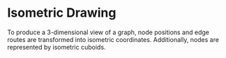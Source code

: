 # Isometric Drawing
  

 To produce a 3-dimensional view of a graph, node positions and edge routes are transformed into isometric coordinates. Additionally, nodes are represented by isometric cuboids.   